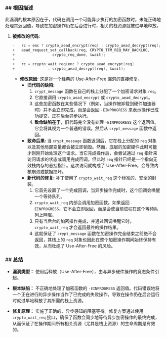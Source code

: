 ### **## 根因描述**

此漏洞的根本原因在于，代码在调用一个可能异步执行的加密函数时，未能正确地处理其返回值，导致在加密操作仍在后台进行时，相关的栈资源就被过早地释放。

1.  **被修改的代码:**
    ```c
    -	rc = enc ? crypto_aead_encrypt(req) : crypto_aead_decrypt(req);
    +	aead_request_set_callback(req, CRYPTO_TFM_REQ_MAY_BACKLOG,
    +				  crypto_req_done, &wait);
    +
    +	rc = crypto_wait_req(enc ? crypto_aead_encrypt(req)
    +				: crypto_aead_decrypt(req), &wait);
    ```
    *   **修改原因:** 这是对一个经典的 Use-After-Free 漏洞的直接修复。
        *   **旧代码的缺陷:**
            1.  `crypt_message` 函数在自己的栈上分配了一个加密请求对象 `req`。
            2.  它直接调用 `crypto_aead_encrypt` 或 `crypto_aead_decrypt`。
            3.  这些加密函数在某些情况下（例如，当操作被卸载到硬件加速器时）并不会立即完成，而是会返回 `-EINPROGRESS` 来表示操作已成功提交，正在后台异步执行。
            4.  **致命缺陷在于**，旧代码完全没有处理 `-EINPROGRESS` 这个返回值。它会将其视为一个普通的错误，然后从 `crypt_message` 函数中返回。
        *   **致命后果:** 当 `crypt_message` 函数返回后，它在栈上分配的 `req` 对象以及其他局部变量都会被立即销毁。然而，底层的加密硬件此时可能才刚刚开始处理这个请求。当它完成操作后，会尝试通过 `req` 指针来访问请求的状态或调用完成回调，但此时 `req` 指针已经是一个指向无效栈内存的悬挂指针。这次访问就构成了 Use-After-Free，会导致内核崩溃或数据损坏。
        *   **新代码的修复:** 补丁使用了 `crypto_wait_req` 这个标准的、安全的封装。
            1.  它首先设置了一个完成回调，当异步操作完成时，这个回调会唤醒一个等待队列。
            2.  `crypto_wait_req` 内部会调用加密函数。如果返回 `-EINPROGRESS`，它不会立即返回，而是会使当前进程在这个等待队列上睡眠。
            3.  只有当后台的加密操作完成，并通过回调唤醒它时，`crypto_wait_req` 才会返回最终的操作结果。
            4.  这就保证了 `crypt_message` 函数在加密操作完全结束之前绝不会返回，其栈上的 `req` 对象也因此在整个加密操作期间始终保持有效，从而杜绝了 Use-After-Free 的风险。

### **## 总结**

*   **漏洞类型：**
    使用后释放（Use-After-Free），由与异步硬件操作的竞态条件引起。

*   **根本缺陷：**
    不正确地处理了加密函数的 `-EINPROGRESS` 返回值。代码错误地将一个正在进行的异步操作当作了已完成的失败操作，导致在操作仍在后台运行时就过早地释放了其所需的栈上资源。

*   **修复原理：**
    实施了正确的、异步感知的阻塞等待。修复方案通过使用 `crypto_wait_req` 接口，确保了函数会同步地等待异步加密操作的最终完成，从而保证了在操作期间所有相关资源（尤其是栈上资源）的生命周期是有效的。